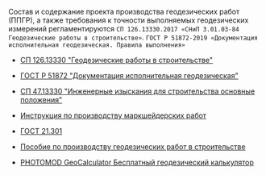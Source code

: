 Состав и содержание проекта производства геодезических работ (ППГР), а также требования к точности выполняемых геодезических измерений регламентируются `СП 126.13330.2017 «СНиП 3.01.03-84 Геодезические работы в строительстве»`.
`ГОСТ Р 51872-2019 «Документация исполнительная геодезическая. Правила выполнения»`

- [СП 126.13330 "Геодезические работы в строительстве"](https://cloud.mail.ru/public/fVUB/vTXEGECzo)

- [ГОСТ Р 51872 "Документация исполнительная геодезическая"](https://cloud.mail.ru/public/yqA1/RMcni2nnM)

- [СП 47.13330 "Инженерные изыскания для строительства основные положения"](https://cloud.mail.ru/public/yqA1/RMcni2nnM)

- [Инструкция по производству маркшейдерских работ](https://cloud.mail.ru/public/vbGB/kfLPP5aEZ)

- [ГОСТ 21.301](https://cloud.mail.ru/public/MuCj/AA9AibWxt)

- [Пособие по производству геодезических работ в строительстве](https://cloud.mail.ru/public/SPRb/9SkBsMDTD)

- [PHOTOMOD GeoCalculator Бесплатный геодезический калькулятор](https://racurs.ru/program-products/photomod-geocalculator/)